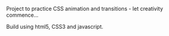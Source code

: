 Project to practice CSS animation and transitions - let creativity commence...

Build using html5, CSS3 and javascript.